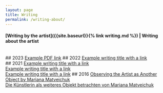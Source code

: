 ```yaml
---
layout: page
title: Writing
permalink: /writing-about/
---
```


#### [Writing by the artist]({{site.baseurl}}{% link writing.md %})  | Writing about the artist 
<br>
## 2023
<a href="https://sites.google.com/site/methodfund/news">Example PDF link</a>
## 2022
<a href="https://sites.google.com/site/methodfund/news">Example writing title with a link</a>
<br>
## 2021
<a href="https://sites.google.com/site/methodfund/news">Example writing title with a link</a>
<br>
<a href="https://sites.google.com/site/methodfund/news">Example writing title with a link</a>
<br>
<a href="https://sites.google.com/site/methodfund/news">Example writing title with a link</a>
## 2016
<a href="https://eigen-art.com/en/artists/lada-nakonechna/text/">Observing the Artist as Another Object by Mariana Matveichuk</a> <br>
<a href="https://eigen-art.com/kuenstlerinnen/lada-nakonechna/texte/">Die Künstlerin als weiteres Objekt betrachten von Mariana Matveichuk</a>
